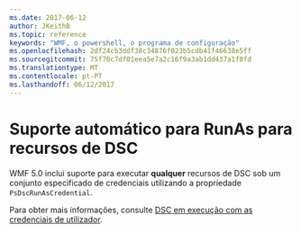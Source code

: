```yaml
---
ms.date: 2017-06-12
author: JKeithB
ms.topic: reference
keywords: "WMF, o powershell, o programa de configuração"
ms.openlocfilehash: 2df24cb3ddf38c34876f023b5cdb41f46638e5ff
ms.sourcegitcommit: 75f70c7df01eea5e7a2c16f9a3ab1dd437a1f8fd
ms.translationtype: MT
ms.contentlocale: pt-PT
ms.lasthandoff: 06/12/2017
---
```

# <a name="automatic-runas-support-for-dsc-resources"></a>Suporte automático para RunAs para recursos de DSC

WMF 5.0 inclui suporte para executar **qualquer** recursos de DSC sob um conjunto especificado de credenciais utilizando a propriedade `PsDscRunAsCredential`. 

Para obter mais informações, consulte [DSC em execução com as credenciais de utilizador](https://msdn.microsoft.com/powershell/dsc/runasuser).

